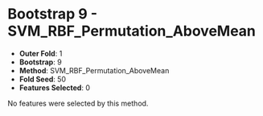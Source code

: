 # Bootstrap 9 - SVM_RBF_Permutation_AboveMean

- **Outer Fold**: 1
- **Bootstrap**: 9
- **Method**: SVM_RBF_Permutation_AboveMean
- **Fold Seed**: 50
- **Features Selected**: 0

No features were selected by this method.

